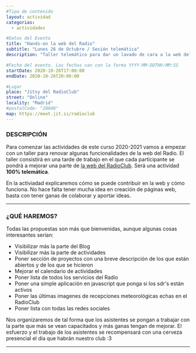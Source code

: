 ```yaml
---
#Tipo de contenido
layout: actividad
categorias:
  - actividades

#Datos del Evento
title: "Hands-on la web del Radio"
subtitle: "Lunes 26 de Octubre / Sesión telemática"
description: "Taller telemático para dar un lavado de cara a la web del Radio"   #Descripción para el correo electrónico

#Fecha del evento. Las fechas van con la forma YYYY-MM-DDTHH:MM:SS
startDate: 2020-10-26T17:00:00
endDate: 2020-10-26T20:00:00

#Lugar
place: "Jitsy del RadioClub"
street: "Online"
locality: "Madrid"
#postalCode: "28040"
map: https://meet.jit.si/radioclub
---
```



### DESCRIPCIÓN

Para comenzar las actividades de este curso 2020-2021 vamos a empezar con un taller para renovar algunas funcionalidades de la web del Radio. El taller consistirá en una tarde de trabajo en el que cada participante se pondrá a mejorar una parte de [la web del RadioClub](https://radio.clubs.etsit.upm.es/). Será una actividad **100% telemática**.

En la activiadad explicaremos cómo se puede contribuir en la web y cómo funciona. No hace falta tener mucha idea en creación de páginas web, basta con tener ganas de colaborar y aportar ideas.

---

### ¿QUÉ HAREMOS?

Todas las propuestas son más que bienvenidas, aunque algunas cosas interesantes serían:

* Visibilizar más la parte del Blog
* Visibilizar más la parte de actividades
* Poner sección de proyectos con una breve descripción de los que están abiertos y de los que se hicieron
* Mejorar el calendario de actividades
* Poner lista de todos los servicios del Radio
* Poner una simple aplicación en javascript que ponga si los sdr's están activos
* Poner las últimas imagenes de recepciones meteorológicas echas en el RadioClub
* Poner lista con todas las redes sociales

Nos organizaremos de tal forma que los asistentes se pongan a trabajar con la parte que más se vean capacitados y más ganas tengan de mejorar. El esfuerzo y el trabajo de los asistentes se recompensará con una cerveza presencial el día que habrán nuestro club :3

---
